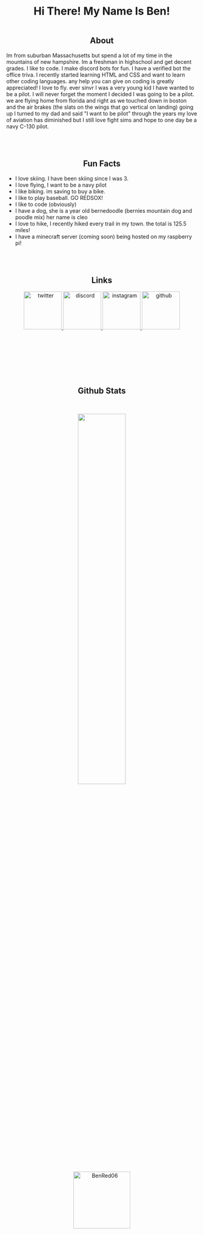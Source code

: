 <h1 align="center">Hi There! My Name Is Ben!</h1>

<img src="https://komarev.com/ghpvc/?username=BenRed06" alt="" align="center" />

<br> 

<h2 align="center"> About</h2>

<p class='about_me'>Im from suburban Massachusetts but spend a lot of my time in the mountains of new hampshire. Im a freshman in highschool and get decent grades. I like to code. I make discord bots for fun. I have a verified bot the office triva. I recently started learning HTML and CSS and want to learn other coding languages. any help you can give on coding is greatly appreciated! I love to fly. ever sinvr I was a very young kid I have wanted to be a pilot. I will never forget the moment I decided I was going to be a pilot. we are flying home from florida and right as we touched down in boston and the air brakes (the slats on the wings that go vertical on landing) going up I turned to my dad and said "I want to be pilot" through the years my love of aviation has diminished but I still love fight sims and hope to one day be a navy C-130 pilot.</p>

<br>

<br>

<h2 align="center">Fun Facts</h2>
<p align="center">

<ul class='facts'>   
<li>I love skiing. I have been skiing since I was 3. </li>
<li> I love flying, I want to be a navy pilot </li>
<li> I like biking. im saving to buy a bike.  </li>
<li> I like to play baseball. GO REDSOX!  </li>
<li> I like to code (obviously) </li>
<li> I have a dog, she is a year old bernedoodle (bernies mountain dog and poodle mix) her name is cleo
 </li>
<li> I love to hike, I recently hiked every trail in my town. the total is 125.5 miles!</li>
<li> I have a minecraft server (coming soon) being hosted on my raspberry pi!</li>
</ul>

</a>

<br>

<br>

<h2 align="center">Links</h2> 

<p align="center">
  <a href="https://twitter.com/Ben_Red06" title="twitter">
        <img src="http://3.bp.blogspot.com/-NxouMmz2bOY/T8_ac97cesI/AAAAAAAAGg0/e3vY1_bdnbE/s1600/Twitter+logo+2012.png" alt="twitter" width="100" height="100" />
    </a>
     <a href="https://discord.gg/hsrnUuJXQk" title="discord">
        <img src="https://maxcdn.icons8.com/Share/icon/Logos/discord_logo1600.png" alt="discord" width="100" height="100" />
    </a>
       <a href="https://www.instagram.com/benred06/" title="instagram">
        <img src="https://upload.wikimedia.org/wikipedia/commons/thumb/e/e7/Instagram_logo_2016.svg/1200px-Instagram_logo_2016.svg.png" alt="instagram" width="100" height="100" />
    </a>
     <a href="https://github.com/BenRed06" title="github">
        <img src="https://cdn.afterdawn.fi/v3/news/original/github-logo.png" alt="github" width="100" height="100" />
    </a>

</p>

<br>
<br>

<br> 

<br>

<br>


<br>

<h2 align="center">Github Stats</h2> 

<br>


<p align="center">
<img width="50%" height="50%" src="https://github-readme-stats.vercel.app/api?username=BenRed06&hide_border=true&show_icons=true&count_private=true&hide=stars&bg_color=000000&theme=dark" />
</h3>

</p>

<br>

<p align="center">
    <img height="150px" src="https://github-readme-stats.vercel.app/api/top-langs/?username=BenRed06&layout=compact&count_private=true&theme=vue-dark" alt="BenRed06" />
</p>

<br>



